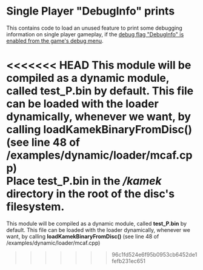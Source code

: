 # Single Player "DebugInfo" prints

This contains code to load an unused feature to print some debugging information on single player gameplay, if the [debug flag "DebugInfo" is enabled from the game's debug menu](https://tcrf.net/MiniCopter:_Adventure_Flight/Debugging_Functions).

<<<<<<< HEAD
This module will be compiled as a dynamic module, called **test_P.bin** by default. This file can be loaded with the loader dynamically, whenever we want, by calling **loadKamekBinaryFromDisc()** (see line 48 of /examples/dynamic/loader/mcaf.cpp)</br>
Place **test_P.bin** in the */kamek* directory in the root of the disc's filesystem.
=======
This module will be compiled as a dynamic module, called **test_P.bin** by default. This file can be loaded with the loader dynamically, whenever we want, by calling **loadKamekBinaryFromDisc()** (see line 48 of /examples/dynamic/loader/mcaf.cpp)
>>>>>>> 96c1fd524e6f95b0953cb6452de1fefb231ec651
